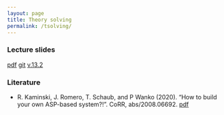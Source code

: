```yaml
---
layout: page
title: Theory solving
permalink: /tsolving/
---
```

### Lecture slides

  [pdf](https://github.com/potassco-asp-course/course/releases/download/v1.13.2/tsolving.pdf)
  [git](https://github.com/potassco-asp-course/tsolving)
  [v.13.2](https://github.com/potassco-asp-course/course/releases/tag/v1.13.2)

### Literature

  * R. Kaminski, J. Romero, T. Schaub, and P Wanko (2020).
	“How to build your own ASP-based system?!”.
	CoRR, abs/2008.06692.
	[pdf](https://arxiv.org/abs/2008.06692)
